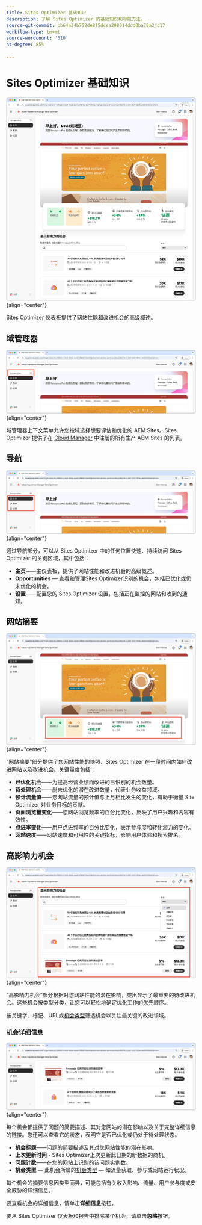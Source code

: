 ```yaml
---
title: Sites Optimizer 基础知识
description: 了解 Sites Optimizer 的基础知识和导航方法。
source-git-commit: cb64a34b758de8f5dcea298014ddd0ba79a24c17
workflow-type: tm+mt
source-wordcount: '510'
ht-degree: 85%

---
```



# Sites Optimizer 基础知识

![Sites Optimizer 主页](./assets/basics/hero.png){align="center"}

Sites Optimizer 仪表板提供了网站性能和改进机会的高级概述。

## 域管理器

![Site Optimizer 域管理器](./assets/basics/domain-manager.png){align="center"}

域管理器上下文菜单允许您按域选择想要评估和优化的 AEM Sites。Sites Optimizer 提供了在 [Cloud Manager](https://experienceleague.adobe.com/zh-hans/docs/experience-manager-cloud-service/content/implementing/using-cloud-manager/edge-delivery-sites/add-edge-delivery-site) 中注册的所有生产 AEM Sites 的列表。

## 导航

![Site Optimizer 导航](./assets/basics/navigation.png){align="center"}

通过导航部分，可以从 Sites Optimizer 中的任何位置快速、持续访问 Sites Optimizer 的关键区域，其中包括：

* **主页**——主仪表板，提供了网站性能和改进机会的高级概述。
* **Opportunities** — 查看和管理Sites Optimizer识别的机会，包括已优化或仍未优化的机会。
* **设置**——配置您的 Sites Optimizer 设置，包括正在监控的网站和收到的通知。

## 网站摘要

![Site Optimizer 网站摘要](./assets/basics/site-summary.png){align="center"}

“网站摘要”部分提供了您网站性能的快照、Sites Optimizer 在一段时间内如何改进网站以及改进机会。关键量度包括：

* **已优化机会**——为提高经营业绩而改进的已识别的机会数量。
* **待处理机会**——尚未优化的潜在改进数量，代表业务收益领域。
* **预计流量值**——您网站流量的预计值与上月相比发生的变化，有助于衡量 Site Optimizer 对业务目标的贡献。
* **页面浏览量变化**——您网站浏览频率的百分比变化，反映了用户兴趣和内容有效性。
* **点进率变化**——用户点进频率的百分比变化，表示参与度和转化潜力的变化。
* **网站速度**——网站速度和可用性的关键指标，影响用户体验和搜索排名。

## 高影响力机会

![Site Optimizer 高影响力机会](./assets/basics/high-impact-opportunities.png){align="center"}

“高影响力机会”部分根据对您网站性能的潜在影响，突出显示了最重要的待改进机会。这些机会按类型分类，让您可以轻松地确定优化工作的优先顺序。

按关键字、标记、URL或[机会类型](../opportunity-types/overview.md)筛选机会以关注最关键的改进领域。


### 机会详细信息

![Site Optimizer 高影响力机会](./assets/basics/high-impact-opportunity-details.png){align="center"}

每个机会都提供了问题的简要描述、其对您网站的潜在影响以及关于完整详细信息的链接。您还可以查看它的状态，表明它是否已优化或仍处于待处理状态。

* **机会标题**——问题的简要描述及其对您网站性能的潜在影响。
* **上次更新时间** - Sites Optimizer上次更新此日期的新数据的商机。
* **问题计数**——在您的网站上识别的该问题实例数。
* **机会类型** — 此机会所属的[机会类型](../opportunity-types/overview.md) — 如流量获取、参与或网站运行状况。

每个机会的摘要信息因类型而异，可能包括有关收入影响、流量、用户参与度或安全威胁的详细信息。

要查看机会的详细信息，请单击&#x200B;**详细信息**&#x200B;按钮。

要从 Sites Optimizer 仪表板和报告中排除某个机会，请单击&#x200B;**忽略**&#x200B;按钮。
